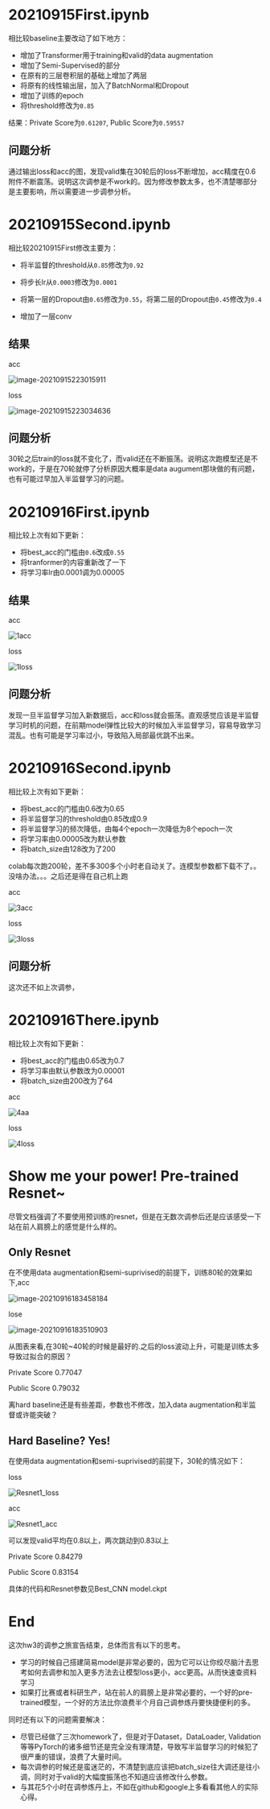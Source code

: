 # 20210915First.ipynb

相比较baseline主要改动了如下地方：

- 增加了Transformer用于training和valid的data augmentation
- 增加了Semi-Supervised的部分
- 在原有的三层卷积层的基础上增加了两层
- 将原有的线性输出层，加入了BatchNormal和Dropout
- 增加了训练的epoch
- 将threshold修改为`0.85`

结果：Private Score为`0.61207`, Public Score为`0.59557`

## 问题分析

通过输出loss和acc的图，发现valid集在30轮后的loss不断增加，acc精度在0.6附件不断震荡。说明这次调参是不work的。因为修改参数太多，也不清楚哪部分是主要影响，所以需要进一步调参分析。

# 20210915Second.ipynb

相比较20210915First修改主要为：

- 将半监督的threshold从`0.85`修改为`0.92`
- 将步长lr从`0.0003`修改为`0.0001`
- 将第一层的Dropout由`0.65`修改为`0.55`，将第二层的Dropout由`0.45`修改为`0.4`

- 增加了一层conv

## 结果

acc

![image-20210915223015911](./image-20210915223015911.png)

loss

![image-20210915223034636](./image-20210915223034636.png)

## 问题分析

30轮之后train的loss就不变化了，而valid还在不断振荡。说明这次跑模型还是不work的，于是在70轮就停了分析原因大概率是data augument那块做的有问题，也有可能过早加入半监督学习的问题。

# 20210916First.ipynb

相比较上次有如下更新：

- 将best_acc的门槛由`0.6`改成`0.55`
- 将tranformer的内容重新改了一下
- 将学习率lr由0.0001调为0.00005

## 结果

acc

![1acc](./1acc.png)

loss

![1loss](./1loss.png)

## 问题分析

发现一旦半监督学习加入新数据后，acc和loss就会振荡。直观感觉应该是半监督学习时机的问题，在前期model弹性比较大的时候加入半监督学习，容易导致学习混乱。也有可能是学习率过小，导致陷入局部最优跳不出来。

# 20210916Second.ipynb

相比较上次有如下更新：

- 将best_acc的门槛由0.6改为0.65
- 将半监督学习的threshold由0.85改成0.9
- 将半监督学习的频次降低，由每4个epoch一次降低为8个epoch一次
- 将学习率由0.00005改为默认参数
- 将batch_size由128改为了200

colab每次跑200轮，差不多300多个小时老自动关了。连模型参数都下载不了。。没啥办法。。。之后还是得在自己机上跑

acc

![3acc](./3acc.png)

loss

![3loss](./3loss.png)



## 问题分析

这次还不如上次调参，

# 20210916There.ipynb

相比较上次有如下更新：

- 将best_acc的门槛由0.65改为0.7
- 将学习率由默认参数改为0.00001
- 将batch_size由200改为了64

acc

![4aa](./4aa.png)

loss

![4loss](./4loss.png)



# Show me your power! Pre-trained Resnet~

尽管文档强调了不要使用预训练的resnet，但是在无数次调参后还是应该感受一下站在前人肩膀上的感觉是什么样的。

## Only Resnet

在不使用data augmentation和semi-suprivised的前提下，训练80轮的效果如下,acc

![image-20210916183458184](./2acc)

lose

![image-20210916183510903](./2loss)

从图表来看,在30轮~40轮的时候是最好的.之后的loss波动上升，可能是训练太多导致过拟合的原因？

Private Score 0.77047

Public Score 0.79032

离hard baseline还是有些差距，参数也不修改，加入data augmentation和半监督或许能突破？

## Hard Baseline? Yes!

在使用data augmentation和semi-suprivised的前提下，30轮的情况如下：

loss

![Resnet1_loss](./Resnet1_loss.png)

acc

![Resnet1_acc](./Resnet1_acc.png)

可以发现valid平均在0.8以上，两次跳动到0.83以上

Private Score 0.84279

Public Score 0.83154

具体的代码和Resnet参数见Best_CNN model.ckpt


# End

这次hw3的调参之旅宣告结束，总体而言有以下的思考。

- 学习的时候自己搭建简易model是非常必要的，因为它可以让你绞尽脑汁去思考如何去调参和加入更多方法去让模型loss更小，acc更高。从而快速查资料学习
- 如果打比赛或者科研生产，站在前人的肩膀上是非常必要的，一个好的pre-trained模型，一个好的方法比你浪费半个月自己调参炼丹要快捷便利的多。

同时还有以下的问题需要解决：

- 尽管已经做了三次homework了，但是对于Dataset，DataLoader, Validation等等PyTorch的诸多细节还是完全没有理清楚，导致写半监督学习的时候犯了很严重的错误，浪费了大量时间。
- 每次调参的时候还是蛮迷茫的，不清楚到底应该把batch_size往大调还是往小调，同时对于valid的大幅度振荡也不知道应该修改什么参数。
- 与其花5个小时在调参炼丹上，不如在github和google上多看看其他人的实际心得。
